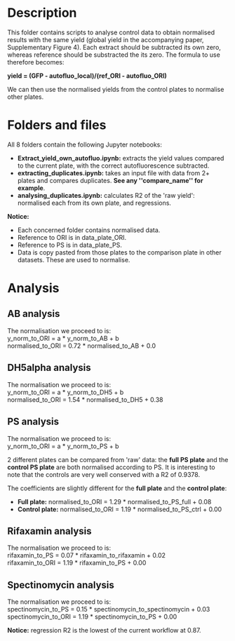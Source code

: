 # Description

This folder contains scripts to analyse control data to obtain normalised results  with the same yield (global yield in the accompanying paper, Supplementary Figure 4). Each extract should be subtracted its own zero, whereas reference should be substracted the its zero. The formula to use therefore becomes: 

**yield = (GFP - autofluo_local)/(ref_ORI - autofluo_ORI)**		

We can then use the normalised yields from the control plates to normalise other plates.

# Folders and files

All 8 folders contain the following Jupyter notebooks:
* **Extract_yield_own_autofluo.ipynb:** extracts the yield values compared to the current plate, with the correct autofluorescence subtracted.
* **extracting_duplicates.ipynb:** takes an input file with data from 2+ plates and compares duplicates. **See any ''compare_name'' for example**.
* **analysing_duplicates.ipynb:** calculates R2 of the 'raw yield': normalised each from its own plate, and regressions.

**Notice:** 
* Each concerned folder contains normalised data.
* Reference to ORI is in data_plate_ORI.
* Reference to PS is in data_plate_PS. 
* Data is copy pasted from those plates to the comparison plate in other datasets. These are used to normalise.

# Analysis

## AB analysis

The normalisation we proceed to is:  
y_norm_to_ORI = a * y_norm_to_AB + b  
normalised_to_ORI = 0.72 * normalised_to_AB + 0.0  

## DH5alpha analysis

The normalisation we proceed to is:  
y_norm_to_ORI = a * y_norm_to_DH5 + b  
normalised_to_ORI = 1.54 * normalised_to_DH5 + 0.38  

## PS analysis

The normalisation we proceed to is:  
y_norm_to_ORI = a * y_norm_to_PS + b  		

2 different plates can be compared from 'raw' data: the **full PS plate** and the **control PS plate** are both normalised according to PS. It is interesting to note that the controls are very well conserved with a R2 of 0.9378.

The coefficients are slightly different for the **full plate** and the **control plate**:		
* **Full plate:** normalised_to_ORI = 1.29 * normalised_to_PS_full + 0.08  	
* **Control plate:** normalised_to_ORI = 1.19 * normalised_to_PS_ctrl + 0.00  		

## Rifaxamin analysis 

The normalisation we proceed to is:  
rifaxamin_to_PS = 0.07 * rifaxamin_to_rifaxamin + 0.02  
rifaxamin_to_ORI = 1.19 * rifaxamin_to_PS + 0.00  

## Spectinomycin analysis

The normalisation we proceed to is:  
spectinomycin_to_PS = 0.15 * spectinomycin_to_spectinomycin + 0.03  
spectinomycin_to_ORI = 1.19 * spectinomycin_to_PS + 0.00  
		
**Notice:** regression R2 is the lowest of the current workflow at 0.87.